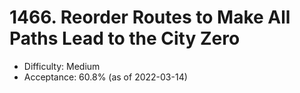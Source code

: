 # 1466. Reorder Routes to Make All Paths Lead to the City Zero
- Difficulty: Medium
- Acceptance: 60.8% (as of 2022-03-14)
